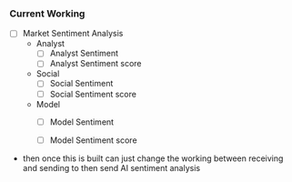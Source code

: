 ### Current Working
- [ ] Market Sentiment Analysis
    - Analyst
        - [ ] Analyst Sentiment
        - [ ] Analyst Sentiment score
    - Social
        - [ ] Social Sentiment
        - [ ] Social Sentiment score
    - Model
        - [ ] Model Sentiment
        - [ ] Model Sentiment score




- then once this is built can just change the working between receiving and sending to then send AI sentiment analysis


